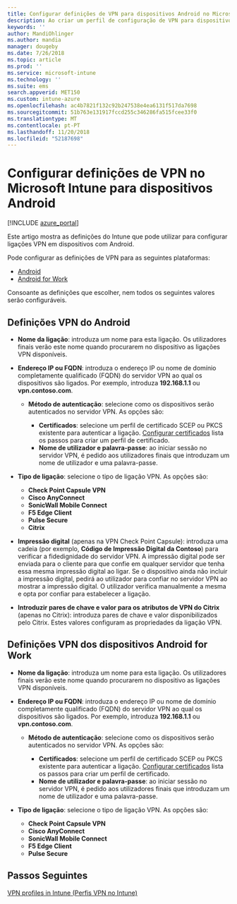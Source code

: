 ```yaml
---
title: Configurar definições de VPN para dispositivos Android no Microsoft Intune – Azure | Microsoft Docs
description: Ao criar um perfil de configuração de VPN para dispositivos Android e Android for Work, introduza o nome da ligação, o endereço IP ou FQDN do servidor VPN, selecione a forma como os utilizadores autenticam no servidor VPN e, em seguida, selecione os tipos de ligação Citrix, SonicWall, Check Point Capsule, Pulse Secure e Microsoft Edge.
keywords: ''
author: MandiOhlinger
ms.author: mandia
manager: dougeby
ms.date: 7/26/2018
ms.topic: article
ms.prod: ''
ms.service: microsoft-intune
ms.technology: ''
ms.suite: ems
search.appverid: MET150
ms.custom: intune-azure
ms.openlocfilehash: ac4b7821f132c92b247538e4ea6131f517da7698
ms.sourcegitcommit: 51b763e131917fccd255c346286fa515fcee33f0
ms.translationtype: MT
ms.contentlocale: pt-PT
ms.lasthandoff: 11/20/2018
ms.locfileid: "52187698"
---
```

# <a name="configure-vpn-settings-for-devices-running-android-in-intune"></a>Configurar definições de VPN no Microsoft Intune para dispositivos Android

[!INCLUDE [azure_portal](./includes/azure_portal.md)]

Este artigo mostra as definições do Intune que pode utilizar para configurar ligações VPN em dispositivos com Android.

Pode configurar as definições de VPN para as seguintes plataformas:

- [Android](#android-vpn-settings)
- [Android for Work](#android-for-work-vpn-settings)

Consoante as definições que escolher, nem todos os seguintes valores serão configuráveis.

## <a name="android-vpn-settings"></a>Definições VPN do Android

- **Nome da ligação**: introduza um nome para esta ligação. Os utilizadores finais verão este nome quando procurarem no dispositivo as ligações VPN disponíveis.
- **Endereço IP ou FQDN**: introduza o endereço IP ou nome de domínio completamente qualificado (FQDN) do servidor VPN ao qual os dispositivos são ligados. Por exemplo, introduza **192.168.1.1** ou **vpn.contoso.com**.

  - **Método de autenticação**: selecione como os dispositivos serão autenticados no servidor VPN. As opções são:

    - **Certificados**: selecione um perfil de certificado SCEP ou PKCS existente para autenticar a ligação. [Configurar certificados](certificates-configure.md) lista os passos para criar um perfil de certificado.
    - **Nome de utilizador e palavra-passe**: ao iniciar sessão no servidor VPN, é pedido aos utilizadores finais que introduzam um nome de utilizador e uma palavra-passe.

- **Tipo de ligação**: selecione o tipo de ligação VPN. As opções são:

  - **Check Point Capsule VPN**
  - **Cisco AnyConnect**
  - **SonicWall Mobile Connect**
  - **F5 Edge Client**
  - **Pulse Secure**
  - **Citrix**

- **Impressão digital** (apenas na VPN Check Point Capsule): introduza uma cadeia (por exemplo, **Código de Impressão Digital da Contoso**) para verificar a fidedignidade do servidor VPN. A impressão digital pode ser enviada para o cliente para que confie em qualquer servidor que tenha essa mesma impressão digital ao ligar. Se o dispositivo ainda não incluir a impressão digital, pedirá ao utilizador para confiar no servidor VPN ao mostrar a impressão digital. O utilizador verifica manualmente a mesma e opta por confiar para estabelecer a ligação.
- **Introduzir pares de chave e valor para os atributos de VPN do Citrix** (apenas no Citrix): introduza pares de chave e valor disponibilizados pelo Citrix. Estes valores configuram as propriedades da ligação VPN.

## <a name="android-for-work-vpn-settings"></a>Definições VPN dos dispositivos Android for Work

- **Nome da ligação**: introduza um nome para esta ligação. Os utilizadores finais verão este nome quando procurarem no dispositivo as ligações VPN disponíveis.
- **Endereço IP ou FQDN**: introduza o endereço IP ou nome de domínio completamente qualificado (FQDN) do servidor VPN ao qual os dispositivos são ligados. Por exemplo, introduza **192.168.1.1** ou **vpn.contoso.com**.

  - **Método de autenticação**: selecione como os dispositivos serão autenticados no servidor VPN. As opções são:
  
    - **Certificados**: selecione um perfil de certificado SCEP ou PKCS existente para autenticar a ligação. [Configurar certificados](certificates-configure.md) lista os passos para criar um perfil de certificado.
    - **Nome de utilizador e palavra-passe**: ao iniciar sessão no servidor VPN, é pedido aos utilizadores finais que introduzam um nome de utilizador e uma palavra-passe.

- **Tipo de ligação**: selecione o tipo de ligação VPN. As opções são:

  - **Check Point Capsule VPN**
  - **Cisco AnyConnect**
  - **SonicWall Mobile Connect**
  - **F5 Edge Client**
  - **Pulse Secure**

## <a name="next-steps"></a>Passos Seguintes
[VPN profiles in Intune (Perfis VPN no Intune)](vpn-settings-configure.md)
